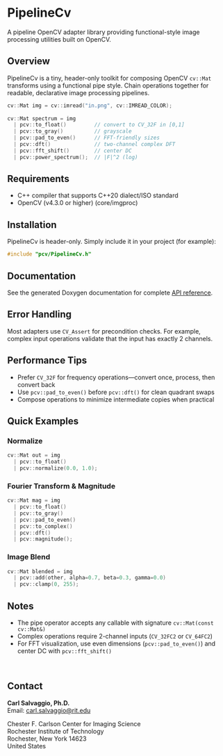 # PipelineCv

A pipeline OpenCV adapter library providing functional-style image processing utilities built on OpenCV.

## Overview

PipelineCv is a tiny, header-only toolkit for composing OpenCV `cv::Mat` transforms using a functional pipe style. Chain operations together for readable, declarative image processing pipelines.

```cpp
cv::Mat img = cv::imread("in.png", cv::IMREAD_COLOR);
 
cv::Mat spectrum = img
  | pcv::to_float()         // convert to CV_32F in [0,1]
  | pcv::to_gray()          // grayscale
  | pcv::pad_to_even()      // FFT-friendly sizes
  | pcv::dft()              // two-channel complex DFT
  | pcv::fft_shift()        // center DC
  | pcv::power_spectrum();  // |F|^2 (log)
```

## Requirements

- C++ compiler that supports C++20 dialect/ISO standard
- OpenCV (v4.3.0 or higher) (core/imgproc)

## Installation

PipelineCv is header-only. Simply include it in your project (for example):

```cpp
#include "pcv/PipelineCv.h"
```

## Documentation

See the generated Doxygen documentation for complete [API reference](https://home.cis.rit.edu/~cnspci/other/apis/pcv/).

## Error Handling

Most adapters use `CV_Assert` for precondition checks. For example, complex input operations validate that the input has exactly 2 channels.

## Performance Tips

- Prefer `CV_32F` for frequency operations—convert once, process, then convert back
- Use `pcv::pad_to_even()` before `pcv::dft()` for clean quadrant swaps
- Compose operations to minimize intermediate copies when practical

## Quick Examples

### Normalize
```cpp
cv::Mat out = img 
  | pcv::to_float() 
  | pcv::normalize(0.0, 1.0);
```

### Fourier Transform & Magnitude
```cpp
cv::Mat mag = img 
  | pcv::to_float() 
  | pcv::to_gray() 
  | pcv::pad_to_even()
  | pcv::to_complex() 
  | pcv::dft() 
  | pcv::magnitude();
```

### Image Blend
```cpp
cv::Mat blended = img 
  | pcv::add(other, alpha=0.7, beta=0.3, gamma=0.0)
  | pcv::clamp(0, 255);
```

## Notes

- The pipe operator accepts any callable with signature `cv::Mat(const cv::Mat&)`
- Complex operations require 2-channel inputs (`CV_32FC2` or `CV_64FC2`)
- For FFT visualization, use even dimensions (`pcv::pad_to_even()`) and center DC with `pcv::fft_shift()`

&nbsp;
## Contact

**Carl Salvaggio, Ph.D.**  
Email: carl.salvaggio@rit.edu

Chester F. Carlson Center for Imaging Science  
Rochester Institute of Technology  
Rochester, New York 14623  
United States

